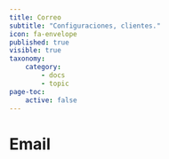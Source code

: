 ```yaml
---
title: Correo
subtitle: "Configuraciones, clientes."
icon: fa-envelope
published: true
visible: true
taxonomy:
    category:
        - docs
        - topic
page-toc:
    active: false
---
```


# Email
